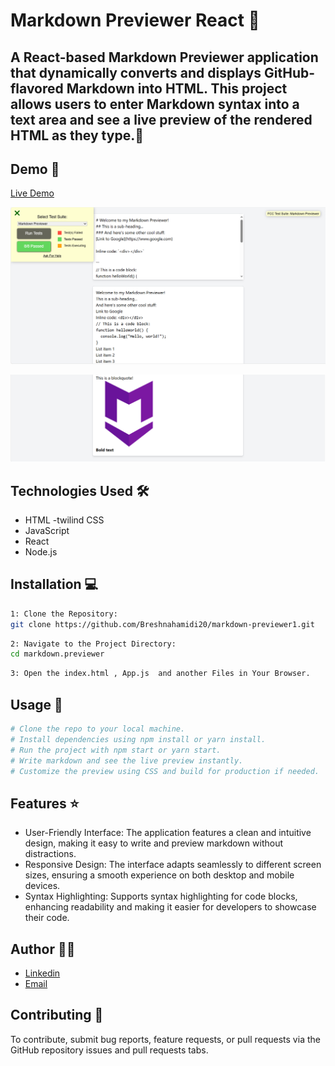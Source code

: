 # Markdown Previewer React 🚀

## A React-based Markdown Previewer application that dynamically converts and displays GitHub-flavored Markdown into HTML. This project allows users to enter Markdown syntax into a text area and see a live preview of the rendered HTML as they type.📝




## Demo 📸

[Live Demo](https://beautiful-strudel-e850c7.netlify.appThank)

![Screenshot](project.png)

![Screenshot](1.png)

## Technologies Used 🛠️

- HTML
-twilind CSS
- JavaScript
- React
- Node.js


## Installation 💻

```bash
1: Clone the Repository:
git clone https://github.com/Breshnahamidi20/markdown-previewer1.git
```

```bash
2: Navigate to the Project Directory:
cd markdown.previewer
```

```bash
3: Open the index.html , App.js  and another Files in Your Browser.
```

## Usage 🎯

```bash
# Clone the repo to your local machine.
# Install dependencies using npm install or yarn install.
# Run the project with npm start or yarn start.
# Write markdown and see the live preview instantly.
# Customize the preview using CSS and build for production if needed.
```

## Features ⭐

- User-Friendly Interface: The application features a clean and intuitive design, making it easy to write and preview markdown without distractions.
- Responsive Design: The interface adapts seamlessly to different screen sizes, ensuring a smooth experience on both desktop and mobile devices.
- Syntax Highlighting: Supports syntax highlighting for code blocks, enhancing readability and making it easier for developers to showcase their code.

## Author 👩‍💻

- [Linkedin](https://www.linkedin.com/in/breshna-hamidi-67699a295?utm_source=share&utm_campaign=share_via&utm_content=profile&utm_medium=android_app)
- [Email](breshna2004@gmail.com)


## Contributing 🤝
To contribute, submit bug reports, feature requests, or pull requests via the GitHub repository issues and pull requests tabs.